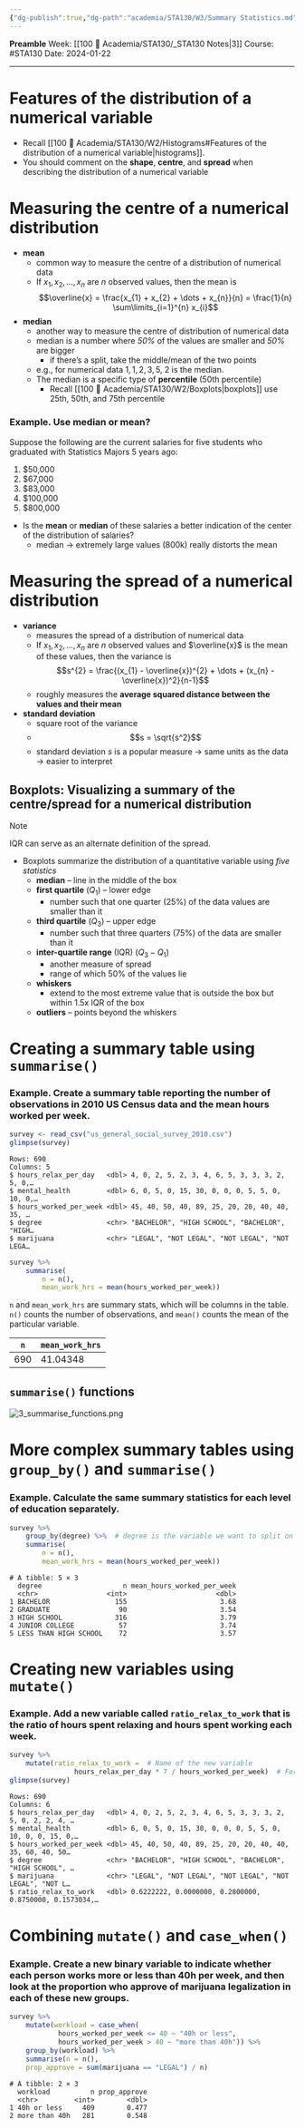 ```yaml
---
{"dg-publish":true,"dg-path":"academia/STA130/W3/Summary Statistics.md","permalink":"/academia/sta-130/w3/summary-statistics/","created":"2024-01-23T19:02:38.754-05:00","updated":"2024-02-01T02:53:19.000-05:00"}
---
```


**Preamble**
Week: [[100 📒 Academia/STA130/_STA130 Notes\|3]]
Course: #STA130
Date: 2024-01-22

---
# Features of the distribution of a numerical variable

- Recall [[100 📒 Academia/STA130/W2/Histograms#Features of the distribution of a numerical variable\|histograms]].
- You should comment on the **shape**, **centre**, and **spread** when describing the distribution of a numerical variable

# Measuring the **centre** of a numerical distribution

- **mean**
	- common way to measure the centre of a distribution of numerical data
	- If $x_{1}, x_{2}, \dots, x_{n}$ are $n$ observed values, then the mean is
	  $$\overline{x} = \frac{x_{1} + x_{2} + \dots + x_{n}}{n}
	  = \frac{1}{n} \sum\limits_{i=1}^{n} x_{i}$$
- **median**
	- another way to measure the centre of distribution of numerical data
	- median is a number where *50%* of the values are smaller and *50%* are bigger
		- if there’s a split, take the middle/mean of the two points
	- e.g., for numerical data $1,1,2,3,5$, 2 is the median.
	- The median is a specific type of **percentile** (50th percentile)
		- Recall [[100 📒 Academia/STA130/W2/Boxplots\|boxplots]] use 25th, 50th, and 75th percentile

### Example. Use median or mean?

Suppose the following are the current salaries for five students who graduated with Statistics Majors 5 years ago:
1. $50,000
2. $67,000
3. $83,000
4. $100,000
5. $800,000

- Is the **mean** or **median** of these salaries a better indication of the center of the distribution of salaries?
	- median → extremely large values (800k) really distorts the mean

# Measuring the **spread** of a numerical distribution

- **variance**
	- measures the spread of a distribution of numerical data
	- If $x_{1}, x_{2}, \dots, x_{n}$ are $n$ observed values and $\overline{x}$ is the mean of these values, then the variance is
	  $$s^{2} = \frac{(x_{1} - \overline{x})^{2} + \dots + (x_{n} - \overline{x})^2}{n-1}$$
	- roughly measures the **average squared distance between the values and their mean**
- **standard deviation**
	- square root of the variance
	- $$s = \sqrt{s^2}$$
	- standard deviation $s$ is a popular measure → same units as the data → easier to interpret

## Boxplots: Visualizing a summary of the centre/spread for a numerical distribution

> [!note]
> IQR can serve as an alternate definition of the spread.

- Boxplots summarize the distribution of a quantitative variable using *five statistics*
	- **median** – line in the middle of the box
	- **first quartile** ($Q_{1}$) – lower edge
		- number such that one quarter (25%) of the data values are smaller than it
	- **third quartile** ($Q_{3}$) – upper edge
		- number such that three quarters (75%) of the data are smaller than it
	- **inter-quartile range** (IQR) ($Q_{3} - Q_{1}$)
		- another measure of spread
		- range of which 50% of the values lie
	- **whiskers**
		- extend to the most extreme value that is outside the box but within 1.5x IQR of the box
	- **outliers** – points beyond the whiskers

# Creating a summary table using `summarise()`

### Example. Create a summary table reporting the number of observations in 2010 US Census data and the mean hours worked per week.

```r
survey <- read_csv("us_general_social_survey_2010.csv")
glimpse(survey)
```

```
Rows: 690
Columns: 5
$ hours_relax_per_day   <dbl> 4, 0, 2, 5, 2, 3, 4, 6, 5, 3, 3, 3, 2, 5, 0,…
$ mental_health         <dbl> 6, 0, 5, 0, 15, 30, 0, 0, 0, 5, 5, 0, 10, 0,…
$ hours_worked_per_week <dbl> 45, 40, 50, 40, 89, 25, 20, 20, 40, 40, 35, …
$ degree                <chr> "BACHELOR", "HIGH SCHOOL", "BACHELOR", "HIGH…
$ marijuana             <chr> "LEGAL", "NOT LEGAL", "NOT LEGAL", "NOT LEGA…
```

```r
survey %>%
	summarise(
		n = n(),
		mean_work_hrs = mean(hours_worked_per_week))
```
`n` and `mean_work_hrs` are summary stats, which will be columns in the table. `n()` counts the number of observations, and `mean()` counts the mean of the particular variable.

| `n`  | `mean_work_hrs`  |
|---|---|
|690|41.04348|

## `summarise()` functions

![3_summarise_functions.png](/img/user/Files/STA130/3_summarise_functions.png)

# More complex summary tables using `group_by()` and `summarise()`

### Example. Calculate the same summary statistics for each level of education separately.

```r
survey %>%
	group_by(degree) %>%  # degree is the variable we want to split on
	summarise(
		n = n(),
		mean_work_hrs = mean(hours_worked_per_week))
```

```
# A tibble: 5 × 3
  degree                    n mean_hours_worked_per_week
  <chr>                 <int>                      <dbl>
1 BACHELOR                155                       3.68
2 GRADUATE                 90                       3.54
3 HIGH SCHOOL             316                       3.79
4 JUNIOR COLLEGE           57                       3.74
5 LESS THAN HIGH SCHOOL    72                       3.57
```

# Creating new variables using `mutate()`

### Example. Add a new variable called `ratio_relax_to_work` that is the ratio of hours spent relaxing and hours spent working each week.

```r
survey %>%
	mutate(ratio_relax_to_work =  # Name of the new variable
				hours_relax_per_day * 7 / hours_worked_per_week)  # Formula based on existing variables
glimpse(survey)
```

```
Rows: 690
Columns: 6
$ hours_relax_per_day   <dbl> 4, 0, 2, 5, 2, 3, 4, 6, 5, 3, 3, 3, 2, 5, 0, 2, 2, 4, …
$ mental_health         <dbl> 6, 0, 5, 0, 15, 30, 0, 0, 0, 5, 5, 0, 10, 0, 0, 15, 0,…
$ hours_worked_per_week <dbl> 45, 40, 50, 40, 89, 25, 20, 20, 40, 40, 35, 60, 40, 50…
$ degree                <chr> "BACHELOR", "HIGH SCHOOL", "BACHELOR", "HIGH SCHOOL", …
$ marijuana             <chr> "LEGAL", "NOT LEGAL", "NOT LEGAL", "NOT LEGAL", "NOT L…
$ ratio_relax_to_work   <dbl> 0.6222222, 0.0000000, 0.2800000, 0.8750000, 0.1573034,…
```

# Combining `mutate()` and `case_when()`

### Example. Create a new binary variable to indicate whether each person works more or less than 40h per week, and then look at the proportion who approve of marijuana legalization in each of these new groups.

```r
survey %>%
	mutate(workload = case_when(
			hours_worked_per_week <= 40 ~ "40h or less",
			hours_worked_per_week > 40 ~ "more than 40h")) %>%
	group_by(workload) %>%
	summarise(n = n(),
	prop_approve = sum(marijuana == "LEGAL") / n)
```

```
# A tibble: 2 × 3
  workload          n prop_approve
  <chr>         <int>        <dbl>
1 40h or less     409        0.477
2 more than 40h   281        0.548
```